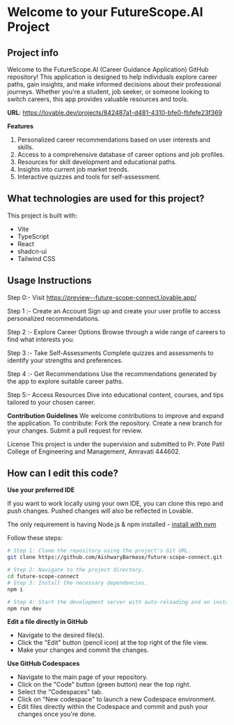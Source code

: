 # Welcome to your FutureScope.AI Project

## Project info

Welcome to the FutureScope.AI (Career Guidance Application) GitHub repository! This application is designed to help individuals explore career paths, gain insights, and make informed decisions about their professional journeys. Whether you're a student, job seeker, or someone looking to switch careers, this app provides valuable resources and tools.

**URL**: https://lovable.dev/projects/842487a1-d481-4310-bfe0-fbfefe23f369

**Features**
1. Personalized career recommendations based on user interests and skills.
2. Access to a comprehensive database of career options and job profiles.
3. Resources for skill development and educational paths.
4. Insights into current job market trends.
5. Interactive quizzes and tools for self-assessment.
   
## What technologies are used for this project?

This project is built with:

- Vite
- TypeScript
- React
- shadcn-ui
- Tailwind CSS
  
## Usage Instructions

Step 0:- Visit  https://preview--future-scope-connect.lovable.app/

Step 1 :- Create an Account Sign up and create your user profile to access personalized recommendations.

Step 2 :- Explore Career Options Browse through a wide range of careers to find what interests you.

Step 3 :- Take Self-Assessments Complete quizzes and assessments to identify your strengths and preferences.

Step 4 :- Get Recommendations Use the recommendations generated by the app to explore suitable career paths.

Step 5:- Access Resources Dive into educational content, courses, and tips tailored to your chosen career.


**Contribution Guidelines**
We welcome contributions to improve and expand the application. To contribute:
Fork the repository.
Create a new branch for your changes.
Submit a pull request for review.

License
This project is under the supervision and submitted to Pr. Pote Patil College of Engineering and Management, Amravati   444602.


## How can I edit this code?

**Use your preferred IDE**

If you want to work locally using your own IDE, you can clone this repo and push changes. Pushed changes will also be reflected in Lovable.

The only requirement is having Node.js & npm installed - [install with nvm](https://github.com/nvm-sh/nvm#installing-and-updating)

Follow these steps:

```sh
# Step 1: Clone the repository using the project's Git URL.
git clone https://github.com/AishwaryBarmase/future-scope-connect.git

# Step 2: Navigate to the project directory.
cd future-scope-connect
# Step 3: Install the necessary dependencies.
npm i

# Step 4: Start the development server with auto-reloading and an instant preview.
npm run dev
```

**Edit a file directly in GitHub**

- Navigate to the desired file(s).
- Click the "Edit" button (pencil icon) at the top right of the file view.
- Make your changes and commit the changes.

**Use GitHub Codespaces**

- Navigate to the main page of your repository.
- Click on the "Code" button (green button) near the top right.
- Select the "Codespaces" tab.
- Click on "New codespace" to launch a new Codespace environment.
- Edit files directly within the Codespace and commit and push your changes once you're done.



